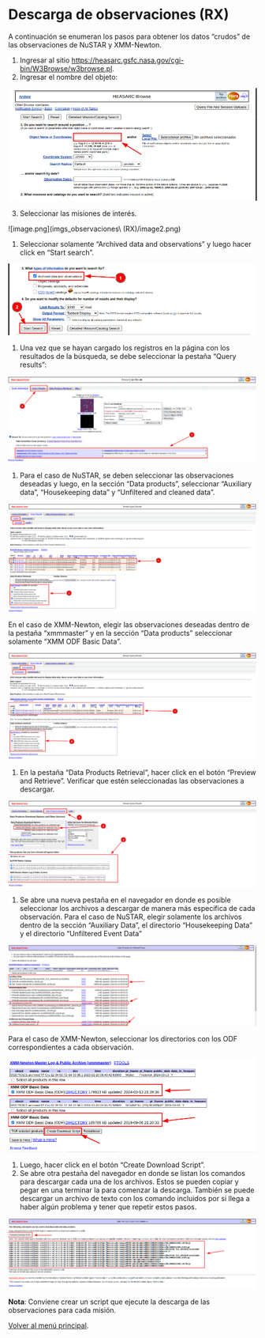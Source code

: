 # Descarga de observaciones (RX)

A continuación se enumeran los pasos para obtener los datos “crudos” de las observaciones de NuSTAR y XMM-Newton.

1. Ingresar al sitio https://heasarc.gsfc.nasa.gov/cgi-bin/W3Browse/w3browse.pl.
2. Ingresar el nombre del objeto:

![image.png](imgs_observaciones/image1.png)

3. Seleccionar las misiones de interés.

![image.png](imgs_observaciones\ (RX)/image2.png)

1. Seleccionar solamente “Archived data and observations” y luego hacer click en “Start search”.

![image.png](imgs_observaciones/image3.png)

1. Una vez que se hayan cargado los registros en la página con los resultados de la búsqueda, se debe seleccionar la pestaña “Query results”:

![image.png](imgs_observaciones/image4.png)

1. Para el caso de NuSTAR, se deben seleccionar las observaciones deseadas y luego, en la sección “Data products”, seleccionar “Auxiliary data”, “Housekeeping data” y “Unfiltered and cleaned data”.

![image.png](imgs_observaciones/image5.png)

En el caso de XMM-Newton, elegir las observaciones deseadas dentro de la pestaña “xmmmaster” y en la sección “Data products” seleccionar solamente “XMM ODF Basic Data”.

![image.png](imgs_observaciones/image6.png)

1. En la pestaña “Data Products Retrieval”, hacer click en el botón “Preview and Retrieve”. Verificar que estén seleccionadas las observaciones a descargar.

![image.png](imgs_observaciones/image7.png)

1. Se abre una nueva pestaña en el navegador en donde es posible seleccionar los archivos a descargar de manera más específica de cada observación. Para el caso de NuSTAR, elegir solamente los archivos dentro de la sección “Auxiliary Data”, el directorio “Housekeeping Data” y el directorio “Unfiltered Event Data”

![image.png](imgs_observaciones/image8.png)

Para el caso de XMM-Newton, seleccionar los directorios con los ODF correspondientes a cada observación.

![image.png](imgs_observaciones/image9.png)

1. Luego, hacer click en el botón “Create Download Script”.
2. Se abre otra pestaña del navegador en donde se listan los comandos para descargar cada una de los archivos. Estos se pueden copiar y pegar en una terminar la para comenzar la descarga. También se puede descargar un archivo de texto con los comando incluidos por si llega a haber algún problema y tener que repetir estos pasos.

![image.png](imgs_observaciones/image10.png)

**Nota**: Conviene crear un script que ejecute la descarga de las observaciones para cada misión.

[Volver al menú principal](../README.md).